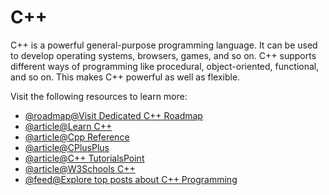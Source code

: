 # C++

C++ is a powerful general-purpose programming language. It can be used to develop operating systems, browsers, games, and so on. C++ supports different ways of programming like procedural, object-oriented, functional, and so on. This makes C++ powerful as well as flexible.

Visit the following resources to learn more:

- [@roadmap@Visit Dedicated C++ Roadmap](https://roadmap.sh/cpp)
- [@article@Learn C++](https://learncpp.com/)
- [@article@Cpp Reference](https://en.cppreference.com/)
- [@article@CPlusPlus](https://cplusplus.com/)
- [@article@C++ TutorialsPoint](https://www.tutorialspoint.com/cplusplus/index.htm)
- [@article@W3Schools C++](https://www.w3schools.com/cpp/default.asp)
- [@feed@Explore top posts about C++ Programming](https://app.daily.dev/tags/c++?ref=roadmapsh)
